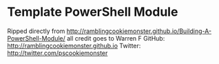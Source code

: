 # Template PowerShell Module
Ripped directly from http://ramblingcookiemonster.github.io/Building-A-PowerShell-Module/
all credit goes to Warren F
GitHub: http://ramblingcookiemonster.github.io
Twitter: http://twitter.com/pscookiemonster
